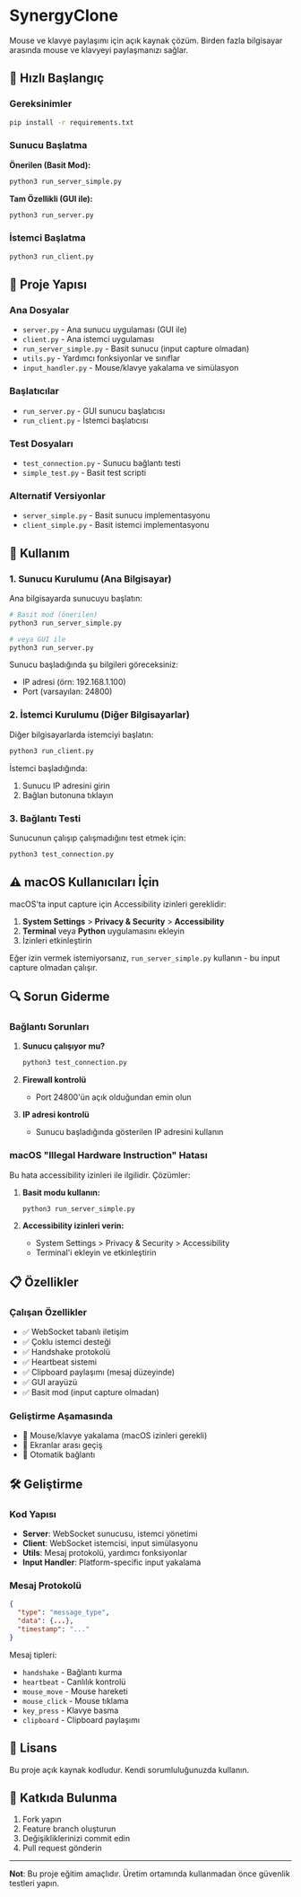 # SynergyClone

Mouse ve klavye paylaşımı için açık kaynak çözüm. Birden fazla bilgisayar arasında mouse ve klavyeyi paylaşmanızı sağlar.

## 🚀 Hızlı Başlangıç

### Gereksinimler

```bash
pip install -r requirements.txt
```

### Sunucu Başlatma

**Önerilen (Basit Mod):**
```bash
python3 run_server_simple.py
```

**Tam Özellikli (GUI ile):**
```bash
python3 run_server.py
```

### İstemci Başlatma

```bash
python3 run_client.py
```

## 📁 Proje Yapısı

### Ana Dosyalar
- `server.py` - Ana sunucu uygulaması (GUI ile)
- `client.py` - Ana istemci uygulaması
- `run_server_simple.py` - Basit sunucu (input capture olmadan)
- `utils.py` - Yardımcı fonksiyonlar ve sınıflar
- `input_handler.py` - Mouse/klavye yakalama ve simülasyon

### Başlatıcılar
- `run_server.py` - GUI sunucu başlatıcısı
- `run_client.py` - İstemci başlatıcısı

### Test Dosyaları
- `test_connection.py` - Sunucu bağlantı testi
- `simple_test.py` - Basit test scripti

### Alternatif Versiyonlar
- `server_simple.py` - Basit sunucu implementasyonu
- `client_simple.py` - Basit istemci implementasyonu

## 🔧 Kullanım

### 1. Sunucu Kurulumu (Ana Bilgisayar)

Ana bilgisayarda sunucuyu başlatın:

```bash
# Basit mod (önerilen)
python3 run_server_simple.py

# veya GUI ile
python3 run_server.py
```

Sunucu başladığında şu bilgileri göreceksiniz:
- IP adresi (örn: 192.168.1.100)
- Port (varsayılan: 24800)

### 2. İstemci Kurulumu (Diğer Bilgisayarlar)

Diğer bilgisayarlarda istemciyi başlatın:

```bash
python3 run_client.py
```

İstemci başladığında:
1. Sunucu IP adresini girin
2. Bağlan butonuna tıklayın

### 3. Bağlantı Testi

Sunucunun çalışıp çalışmadığını test etmek için:

```bash
python3 test_connection.py
```

## ⚠️ macOS Kullanıcıları İçin

macOS'ta input capture için Accessibility izinleri gereklidir:

1. **System Settings** > **Privacy & Security** > **Accessibility**
2. **Terminal** veya **Python** uygulamasını ekleyin
3. İzinleri etkinleştirin

Eğer izin vermek istemiyorsanız, `run_server_simple.py` kullanın - bu input capture olmadan çalışır.

## 🔍 Sorun Giderme

### Bağlantı Sorunları

1. **Sunucu çalışıyor mu?**
   ```bash
   python3 test_connection.py
   ```

2. **Firewall kontrolü**
   - Port 24800'ün açık olduğundan emin olun

3. **IP adresi kontrolü**
   - Sunucu başladığında gösterilen IP adresini kullanın

### macOS "Illegal Hardware Instruction" Hatası

Bu hata accessibility izinleri ile ilgilidir. Çözümler:

1. **Basit modu kullanın:**
   ```bash
   python3 run_server_simple.py
   ```

2. **Accessibility izinleri verin:**
   - System Settings > Privacy & Security > Accessibility
   - Terminal'i ekleyin ve etkinleştirin

## 📋 Özellikler

### Çalışan Özellikler
- ✅ WebSocket tabanlı iletişim
- ✅ Çoklu istemci desteği
- ✅ Handshake protokolü
- ✅ Heartbeat sistemi
- ✅ Clipboard paylaşımı (mesaj düzeyinde)
- ✅ GUI arayüzü
- ✅ Basit mod (input capture olmadan)

### Geliştirme Aşamasında
- 🔄 Mouse/klavye yakalama (macOS izinleri gerekli)
- 🔄 Ekranlar arası geçiş
- 🔄 Otomatik bağlantı

## 🛠️ Geliştirme

### Kod Yapısı

- **Server**: WebSocket sunucusu, istemci yönetimi
- **Client**: WebSocket istemcisi, input simülasyonu
- **Utils**: Mesaj protokolü, yardımcı fonksiyonlar
- **Input Handler**: Platform-specific input yakalama

### Mesaj Protokolü

```json
{
  "type": "message_type",
  "data": {...},
  "timestamp": "..."
}
```

Mesaj tipleri:
- `handshake` - Bağlantı kurma
- `heartbeat` - Canlılık kontrolü
- `mouse_move` - Mouse hareketi
- `mouse_click` - Mouse tıklama
- `key_press` - Klavye basma
- `clipboard` - Clipboard paylaşımı

## 📄 Lisans

Bu proje açık kaynak kodludur. Kendi sorumluluğunuzda kullanın.

## 🤝 Katkıda Bulunma

1. Fork yapın
2. Feature branch oluşturun
3. Değişikliklerinizi commit edin
4. Pull request gönderin

---

**Not**: Bu proje eğitim amaçlıdır. Üretim ortamında kullanmadan önce güvenlik testleri yapın. 